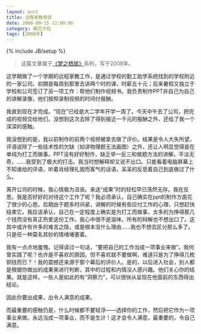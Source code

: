 ```yaml
---
layout: post
title: 远程家教感受
date: 2008-09-15 12:00:06
category: 朝花夕拾
tags: [2008年]
---
```

{% include JB/setup %}

> 这篇文章属于[《梦之栖居》](/posts/where-the-dreams-reside/)系列，写于2008年。
	
<!--more-->

这学期做了一个学期的远程家教工作，是通过学校的勤工助学系统找到的学校附近的一家公司。初期是每周到那里去讲两个时的课，时薪五十元；后来暑假又独立于学校和公司签订了另一项工作：帮他们制作视频书。我负责制作PPT并自己为自己的讲解录像，他们按照录制视频的时间付报酬。

我直到现在才完成。“现在”已经是大二学年开学一周了。今天中午去了公司，把完成的视频交给他们。没想到这次去除了得到接近一千元的报酬之外，还给了我一个深深的感触。

我没想到的是，我以前制作的前两个视频被拿去做了评价。结果是令人大失所望。评语说除了一些技术性的欠缺（如讲物理题无法画图）之外，还让人明显觉得是在单纯为打工而做事。PPT没有好好制作，缺乏举一反三和做题方法的讲解，平淡无奇，……我受到了极大的打击。我当时想解释却又说不出口。只能看着电脑屏幕上不知谁给的评语，听着肖经理礼貌而客气的话语，呆呆的反思着自己到底做过了什么。

离开公司的时候，我心情极为沮丧。来送“成果”时的轻松早已荡然无存。我在反思。我是否好好的对待这个工作了呢？我必须承认，自己确实在ppt的制作方面花了很少的心思。后期由于题多时间紧，讲解的时候有些应付工作的心理，只想赶快结束它。我应该承认，自己在一定程度上确实是为打工而做事，太多的为挣得那几个钱而没有真正热爱这份工作。我心中很不是滋味，所有的辩解也不想出口了。这其中或许有许多的难言之隐，或是根本没什么理由……我也不想去区分那么多了。只是任一种莫名其妙的情绪堵塞着。

我有一点点地羞愧。记得读过一句话，“要把自己的工作当成一项事业来做”。我何曾实践了呢？也许是不喜欢的原因。但不喜欢就不要做啊，难道只是为了挣得几枚铜钱而已？！我的震撼还来源于那个幕后的评价人。是的，以后进入社会，别人都是根据你做出的成果来进行判断，其中的过程和内情没人感兴趣。他们关心你的结果。就是这样。一些人是如此的有“洞察力”，可以很快从呈现在他面前的东西得出结论。

因此你要出成果，出令人满意的成果。

而最重要的感触仍是，什么时候都不要轻浮——选择你的工作，然后把它作为一项事业来做。永远当成一项事业，而不是生计！这才会令人满意，最重要的，令自己满意。